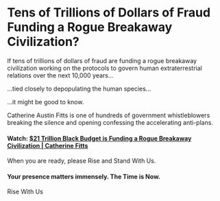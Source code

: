 # Tens of Trillions of Dollars of Fraud Funding a Rogue Breakaway Civilization?

If tens of trillions of dollars of fraud are funding a rogue breakaway civilization working on the protocols to govern human extraterrestrial relations over the next 10,000 years...

...tied closely to depopulating the human species... 

...it might be good to know.  

Catherine Austin Fitts is one of hundreds of government whistleblowers  
breaking the silence and opening confessing the accelerating anti-plans.  

#### Watch: [$21 Trillion Black Budget is Funding a Rogue Breakaway Civilization | Catherine Fitts](https://youtu.be/piDqTbBwWRM?si=B_K9YLK1HTfxm_Uo)  

When you are ready, please Rise and Stand With Us. 
#### **Your presence matters immensely. The Time is Now.**

<a class='kindful-donate-btn' id='kindful-donate-btn-991b40b3-0f60-41fb-9679-b2faa8482284'>Rise With Us</a>
<script src='https://lionsberg-bloom.kindful.com/embeds/991b40b3-0f60-41fb-9679-b2faa8482284/init.js?type=button' data-embed-id='991b40b3-0f60-41fb-9679-b2faa8482284' data-lookup-type='jquery-selector' data-lookup-value='#kindful-donate-btn-991b40b3-0f60-41fb-9679-b2faa8482284'></script>  
